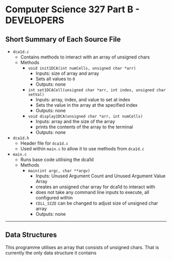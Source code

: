 # Computer Science 327 Part B - DEVELOPERS
## Short Summary of Each Source File
- `dca1d.c`
  - Contains methods to interact with an array of unsigned chars
  - Methods
    - `void init1DCA(int numCells, unsigned char *arr)`
      - Inputs: size of array and array
      - Sets all values to `0`
      - Outputs: none
    - `int set1DCACell(unsigned char *arr, int index, unsigned char setVal)`
      - Inputs: array, index, and value to set at index
      - Sets the value in the array at the specified index
      - Outputs: none
    - `void display1DCA(unsigned char *arr, int numCells)`
      - Inputs: array and the size of the array
      - prints the contents of the array to the terminal
      - Outputs: none
- `dca1d.h`
  - Header file for `dca1d.c`
  - Used within `main.c` to allow it to use methods from `dca1d.c`
- `main.c`
  - Runs base code utilising the dca1d
  - Methods
    - `main(int argc, char **argv)`
      - Inputs: Unused Argument Count and Unused Argument Value Array
      - creates an unsigned char array for dca1d to interact with
      - does not take any command line inputs to execute, all configured within
      - `CELL_SIZE` can be changed to adjust size of unsigned char array
      - Outputs: none

---
## Data Structures
This programme utilises an array that consists of unsigned chars. That is currently the only data structure it contains
